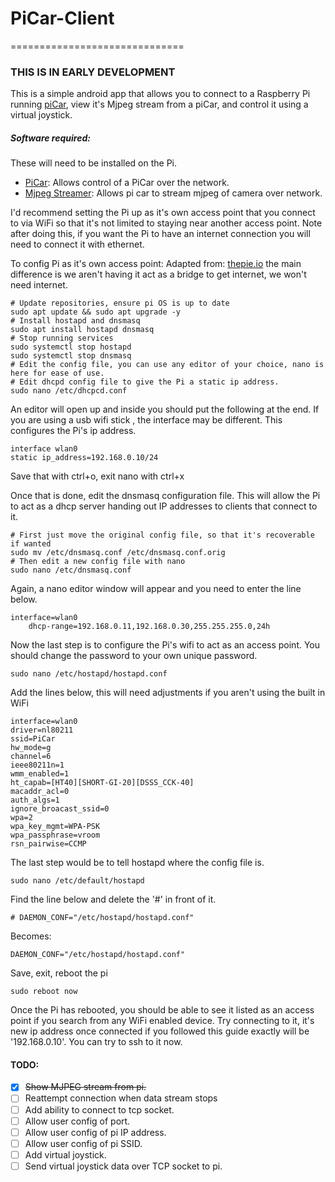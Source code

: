 # PiCar-Client
==============================

### THIS IS IN EARLY DEVELOPMENT

This is a simple android app that allows you to connect to a
Raspberry Pi running [piCar](https://github.com/jerome1232/PiCar),
view it's Mjpeg stream from a piCar, and control it using a virtual joystick.

##### Software required:

These will need to be installed on the Pi.

- [PiCar](https://jerome1232.github.io/PiCar/): Allows control of a PiCar over the network.
- [Mjpeg Streamer](https://github.com/jacksonliam/mjpg-streamer): Allows pi car to stream mjpeg of camera over network.
  
I'd recommend setting the Pi up as it's own access point that you connect to via WiFi
so that it's not limited to staying near another access point. Note after doing this, if you want
the Pi to have an internet connection you will need to connect it with ethernet.

To config Pi as it's own access point: 
Adapted from: [thepie.io](https://thepi.io/how-to-use-your-raspberry-pi-as-a-wireless-access-point/)
the main difference is we aren't having it act as a bridge to get internet, we won't need internet.

```shell script
# Update repositories, ensure pi OS is up to date
sudo apt update && sudo apt upgrade -y
# Install hostapd and dnsmasq
sudo apt install hostapd dnsmasq
# Stop running services
sudo systemctl stop hostapd
sudo systemctl stop dnsmasq
# Edit the config file, you can use any editor of your choice, nano is here for ease of use.
# Edit dhcpd config file to give the Pi a static ip address.
sudo nano /etc/dhcpcd.conf
```

An editor will open up and inside you should put the following at the end. If you are using a usb wifi stick
, the interface may be different. This configures the Pi's ip address.

```shell script
interface wlan0
static ip_address=192.168.0.10/24
```

Save that with ctrl+o, exit nano with ctrl+x

Once that is done, edit the dnsmasq configuration file. This will allow the Pi to act as a
dhcp server handing out IP addresses to clients that connect to it.

```shell script
# First just move the original config file, so that it's recoverable if wanted
sudo mv /etc/dnsmasq.conf /etc/dnsmasq.conf.orig
# Then edit a new config file with nano
sudo nano /etc/dnsmasq.conf
```

Again, a nano editor window will appear and you need to enter the line below.

```shell script
interface=wlan0
    dhcp-range=192.168.0.11,192.168.0.30,255.255.255.0,24h
```

Now the last step is to configure the Pi's wifi to act as an access point. You should change the
password to your own unique password.

```shell script
sudo nano /etc/hostapd/hostapd.conf
```

Add the lines below, this will need adjustments if you aren't using the built in WiFi

```shell script
interface=wlan0
driver=nl80211
ssid=PiCar
hw_mode=g
channel=6
ieee80211n=1
wmm_enabled=1
ht_capab=[HT40][SHORT-GI-20][DSSS_CCK-40]
macaddr_acl=0
auth_algs=1
ignore_broacast_ssid=0
wpa=2
wpa_key_mgmt=WPA-PSK
wpa_passphrase=vroom
rsn_pairwise=CCMP
```

The last step would be to tell hostapd where the config file is.

```shell script
sudo nano /etc/default/hostapd
```

Find the line below and delete the '#' in front of it.

```shell script
# DAEMON_CONF="/etc/hostapd/hostapd.conf"
```

Becomes:

```shell script
DAEMON_CONF="/etc/hostapd/hostapd.conf"
```

Save, exit, reboot the pi

```shell script
sudo reboot now
```

Once the Pi has rebooted, you should be able to see it listed as an access point if you search
from any WiFi enabled device. Try connecting to it, it's new ip address once connected if you followed
this guide exactly will be '192.168.0.10'. You can try to ssh to it now.

#### TODO:
- [x] ~~Show MJPEG stream from pi.~~
- [ ] Reattempt connection when data stream stops
- [ ] Add ability to connect to tcp socket.
- [ ] Allow user config of port.
- [ ] Allow user config of pi IP address.
- [ ] Allow user config of pi SSID.
- [ ] Add virtual joystick.
- [ ] Send virtual joystick data over TCP socket to pi.